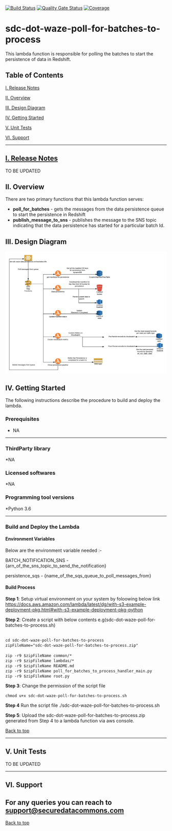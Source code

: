 [![Build Status](https://travis-ci.com/usdot-jpo-sdc/sdc-dot-waze-poll-for-batches-to-process.svg?branch=master)](https://travis-ci.com/usdot-jpo-sdc/sdc-dot-waze-poll-for-batches-to-process)
[![Quality Gate Status](https://sonarcloud.io/api/project_badges/measure?project=usdot-jpo-sdc_sdc-dot-waze-poll-for-batches-to-process&metric=alert_status)](https://sonarcloud.io/dashboard?id=usdot-jpo-sdc_sdc-dot-waze-poll-for-batches-to-process)
[![Coverage](https://sonarcloud.io/api/project_badges/measure?project=usdot-jpo-sdc_sdc-dot-waze-poll-for-batches-to-process&metric=coverage)](https://sonarcloud.io/dashboard?id=usdot-jpo-sdc_sdc-dot-waze-poll-for-batches-to-process)
# sdc-dot-waze-poll-for-batches-to-process
This lambda function is responsible for polling the batches to start the persistence of data in Redshift.

<a name="toc"/>

## Table of Contents

[I. Release Notes](#release-notes)

[II. Overview](#overview)

[III. Design Diagram](#design-diagram)

[IV. Getting Started](#getting-started)

[V. Unit Tests](#unit-tests)

[VI. Support](#support)

---

<a name="release-notes"/>


## [I. Release Notes](ReleaseNotes.md)
TO BE UPDATED

<a name="overview"/>

## II. Overview

There are two primary functions that this lambda function serves:
* **poll_for_batches** - gets the messages from the data persistence queue to start the persistence in Redshift
* **publish_message_to_sns** - publishes the message to the SNS topic indicating that the data persistence has started for a particular batch Id.

<a name="design-diagram"/>

## III. Design Diagram

![sdc-dot-waze-poll-for-batches-to-proces](images/waze-data-persistence.png)

<a name="getting-started"/>

## IV. Getting Started

The following instructions describe the procedure to build and deploy the lambda.

### Prerequisites
* NA 

---
### ThirdParty library

*NA

### Licensed softwares

*NA

### Programming tool versions

*Python 3.6


---
### Build and Deploy the Lambda

#### Environment Variables
Below are the environment variable needed :- 

BATCH_NOTIFICATION_SNS - {arn_of_the_sns_topic_to_send_the_notification}

persistence_sqs  - {name_of_the_sqs_queue_to_poll_messages_from}

#### Build Process

**Step 1**: Setup virtual environment on your system by foloowing below link
https://docs.aws.amazon.com/lambda/latest/dg/with-s3-example-deployment-pkg.html#with-s3-example-deployment-pkg-python

**Step 2**: Create a script with below contents e.g(sdc-dot-waze-poll-for-batches-to-process.sh)
```#!/bin/sh

cd sdc-dot-waze-poll-for-batches-to-process
zipFileName="sdc-dot-waze-poll-for-batches-to-process.zip"

zip -r9 $zipFileName common/*
zip -r9 $zipFileName lambdas/*
zip -r9 $zipFileName README.md
zip -r9 $zipFileName poll_for_batches_to_process_handler_main.py
zip -r9 $zipFileName root.py
```

**Step 3**: Change the permission of the script file

```
chmod u+x sdc-dot-waze-poll-for-batches-to-process.sh
```

**Step 4** Run the script file
./sdc-dot-waze-poll-for-batches-to-process.sh

**Step 5**: Upload the sdc-dot-waze-poll-for-batches-to-process.zip generated from Step 4 to a lambda function via aws console.

[Back to top](#toc)

---
<a name="unit-tests"/>

## V. Unit Tests

TO BE UPDATED

---
<a name="support"/>

## VI. Support

For any queries you can reach to support@securedatacommons.com
---
[Back to top](#toc)